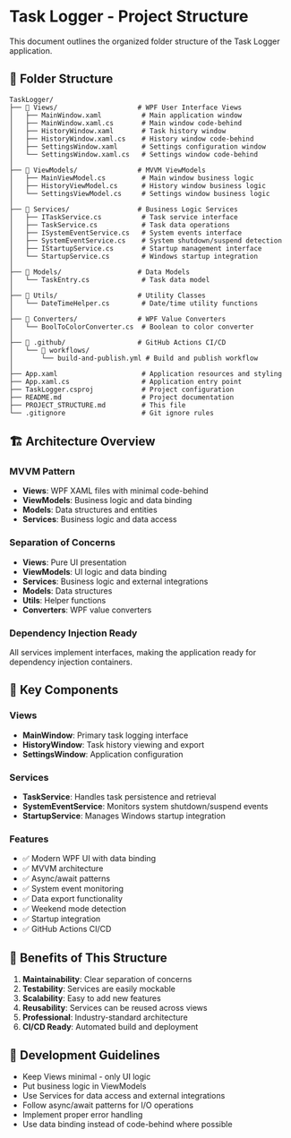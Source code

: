 # Task Logger - Project Structure

This document outlines the organized folder structure of the Task Logger application.

## 📁 Folder Structure

```
TaskLogger/
├── 📁 Views/                    # WPF User Interface Views
│   ├── MainWindow.xaml          # Main application window
│   ├── MainWindow.xaml.cs       # Main window code-behind
│   ├── HistoryWindow.xaml       # Task history window
│   ├── HistoryWindow.xaml.cs    # History window code-behind
│   ├── SettingsWindow.xaml      # Settings configuration window
│   └── SettingsWindow.xaml.cs   # Settings window code-behind
│
├── 📁 ViewModels/               # MVVM ViewModels
│   ├── MainViewModel.cs         # Main window business logic
│   ├── HistoryViewModel.cs      # History window business logic
│   └── SettingsViewModel.cs     # Settings window business logic
│
├── 📁 Services/                 # Business Logic Services
│   ├── ITaskService.cs          # Task service interface
│   ├── TaskService.cs           # Task data operations
│   ├── ISystemEventService.cs   # System events interface
│   ├── SystemEventService.cs    # System shutdown/suspend detection
│   ├── IStartupService.cs       # Startup management interface
│   └── StartupService.cs        # Windows startup integration
│
├── 📁 Models/                   # Data Models
│   └── TaskEntry.cs             # Task data model
│
├── 📁 Utils/                    # Utility Classes
│   └── DateTimeHelper.cs        # Date/time utility functions
│
├── 📁 Converters/               # WPF Value Converters
│   └── BoolToColorConverter.cs  # Boolean to color converter
│
├── 📁 .github/                  # GitHub Actions CI/CD
│   └── 📁 workflows/
│       └── build-and-publish.yml # Build and publish workflow
│
├── App.xaml                     # Application resources and styling
├── App.xaml.cs                  # Application entry point
├── TaskLogger.csproj            # Project configuration
├── README.md                    # Project documentation
├── PROJECT_STRUCTURE.md         # This file
└── .gitignore                   # Git ignore rules
```

## 🏗️ Architecture Overview

### **MVVM Pattern**
- **Views**: WPF XAML files with minimal code-behind
- **ViewModels**: Business logic and data binding
- **Models**: Data structures and entities
- **Services**: Business logic and data access

### **Separation of Concerns**
- **Views**: Pure UI presentation
- **ViewModels**: UI logic and data binding
- **Services**: Business logic and external integrations
- **Models**: Data structures
- **Utils**: Helper functions
- **Converters**: WPF value converters

### **Dependency Injection Ready**
All services implement interfaces, making the application ready for dependency injection containers.

## 🔧 Key Components

### **Views**
- **MainWindow**: Primary task logging interface
- **HistoryWindow**: Task history viewing and export
- **SettingsWindow**: Application configuration

### **Services**
- **TaskService**: Handles task persistence and retrieval
- **SystemEventService**: Monitors system shutdown/suspend events
- **StartupService**: Manages Windows startup integration

### **Features**
- ✅ Modern WPF UI with data binding
- ✅ MVVM architecture
- ✅ Async/await patterns
- ✅ System event monitoring
- ✅ Data export functionality
- ✅ Weekend mode detection
- ✅ Startup integration
- ✅ GitHub Actions CI/CD

## 🚀 Benefits of This Structure

1. **Maintainability**: Clear separation of concerns
2. **Testability**: Services are easily mockable
3. **Scalability**: Easy to add new features
4. **Reusability**: Services can be reused across views
5. **Professional**: Industry-standard architecture
6. **CI/CD Ready**: Automated build and deployment

## 📝 Development Guidelines

- Keep Views minimal - only UI logic
- Put business logic in ViewModels
- Use Services for data access and external integrations
- Follow async/await patterns for I/O operations
- Implement proper error handling
- Use data binding instead of code-behind where possible
